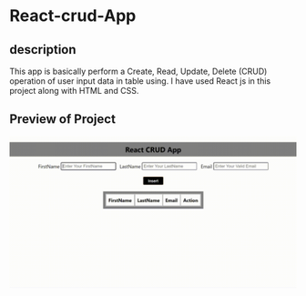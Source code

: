 # React-crud-App

## description
    
This app is basically perform a Create, Read, Update, Delete (CRUD) operation of user input data in table using. I have used React js in this project along with HTML and CSS.



## Preview of Project

![](https://github.com/pradipchavda25/React-crud-App/blob/master/React-App.gif)
